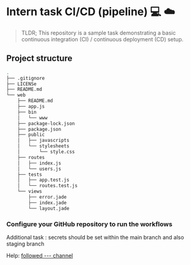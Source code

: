 # Intern  task  CI/CD  (pipeline)  💻 ☁️

> TLDR; This repository is a sample task demonstrating a basic continuous integration (CI) / continuous deployment (CD) setup. 

## Project structure

```sh
.
├── .gitignore
├── LICENSe
├── README.md
└── web
    ├── README.md
    ├── app.js
    ├── bin
    │   └── www
    ├── package-lock.json
    ├── package.json
    ├── public
    │   ├── javascripts
    │   └── stylesheets
    │       └── style.css
    ├── routes
    │   ├── index.js
    │   └── users.js
    ├── tests
    │   ├── app.test.js
    │   └── routes.test.js
    └── views
        ├── error.jade
        ├── index.jade
        └── layout.jade

```


### Configure your GitHub repository to run the workflows

Additional task :
secrets should be set within the main branch and also staging branch 


Help: [followed  --- channel](https://www.youtube.com/@glich.stream)
